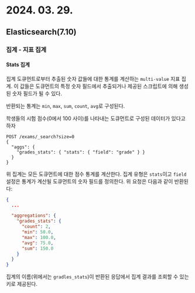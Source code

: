 # 2024. 03. 29.

## Elasticsearch(7.10)

### 집계 - 지표 집계

#### Stats 집계

집계 도큐먼트로부터 추출된 숫자 값들에 대한 통계를 계산하는 `multi-value` 지표 집계. 이 값들은 도큐먼트의 특정 숫자 필드에서 추출되거나 제공된 스크립트에 의해 생성된 숫자 필드가 될 수 있다.

반환되는 통계는 `min`, `max`, `sum`, `count`, `avg`로 구성된다.

학생들의 시험 점수(0에서 100 사이)를 나타내는 도큐먼트로 구성된 데이터가 있다고 하자

```http
POST /exams/_search?size=0
{
  "aggs": {
    "grades_stats": { "stats": { "field": "grade" } }
  }
}
```

위 집계는 모든 도큐먼트에 대한 점수 통계를 계산한다. 집계 유형은 `stats`이고 `field` 설정은 통계가 계산될 도큐먼트의 숫자 필드를 정의한다. 위 요청은 다음과 같이 반환된다:

```json
{
  ...

  "aggregations": {
    "grades_stats": {
      "count": 2,
      "min": 50.0,
      "max": 100.0,
      "avg": 75.0,
      "sum": 150.0
    }
  }
}
```

집계의 이름(위에서는 `gradles_stats`)이 반환된 응답에서 집계 결과를 조회할 수 있는 키로 제공된다.